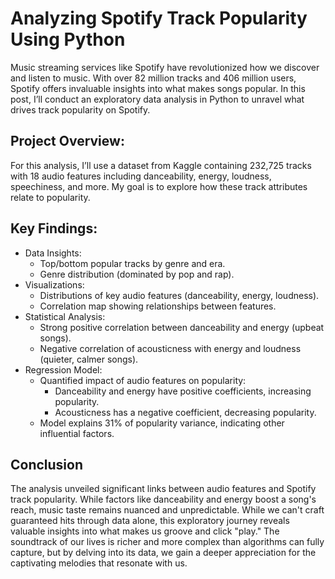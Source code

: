 # Analyzing Spotify Track Popularity Using Python

Music streaming services like Spotify have revolutionized how we discover and listen to music. With over 82 million tracks and 406 million users, Spotify offers invaluable insights into what makes songs popular. In this post, I’ll conduct an exploratory data analysis in Python to unravel what drives track popularity on Spotify.

## Project Overview:

For this analysis, I’ll use a dataset from Kaggle containing 232,725 tracks with 18 audio features including danceability, energy, loudness, speechiness, and more. My goal is to explore how these track attributes relate to popularity.


## Key Findings:

- Data Insights:
    - Top/bottom popular tracks by genre and era.
    - Genre distribution (dominated by pop and rap).
- Visualizations:
    - Distributions of key audio features (danceability, energy, loudness).
    - Correlation map showing relationships between features.
- Statistical Analysis:
    - Strong positive correlation between danceability and energy (upbeat songs).
    - Negative correlation of acousticness with energy and loudness (quieter, calmer songs).
- Regression Model:
    - Quantified impact of audio features on popularity:
        - Danceability and energy have positive coefficients, increasing popularity.
        - Acousticness has a negative coefficient, decreasing popularity.
    - Model explains 31% of popularity variance, indicating other influential factors.
  
## Conclusion

The analysis unveiled significant links between audio features and Spotify track popularity. While factors like danceability and energy boost a song's reach, music taste remains nuanced and unpredictable. While we can't craft guaranteed hits through data alone, this exploratory journey reveals valuable insights into what makes us groove and click "play." The soundtrack of our lives is richer and more complex than algorithms can fully capture, but by delving into its data, we gain a deeper appreciation for the captivating melodies that resonate with us.
